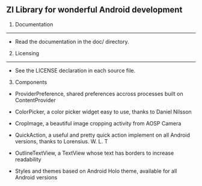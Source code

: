 
ZI Library for wonderful Android development
-------------

1) Documentation
----------------

* Read the documentation in the doc/ directory.

2) Licensing
------------

* See the LICENSE declaration in each source file.

3) Components

* ProviderPreference, shared preferences accross processes built on ContentProvider

* ColorPicker, a color picker widget easy to use, thanks to Daniel Nilsson

* CropImage, a beautiful image cropping activity from AOSP Camera

* QuickAction, a useful and pretty quick action implement on all Android versions, thanks to Lorensius. W. L. T

* OutlineTextView, a TextView whose text has borders to increase readability

* Styles and themes based on Android Holo theme, available for all Android versions
